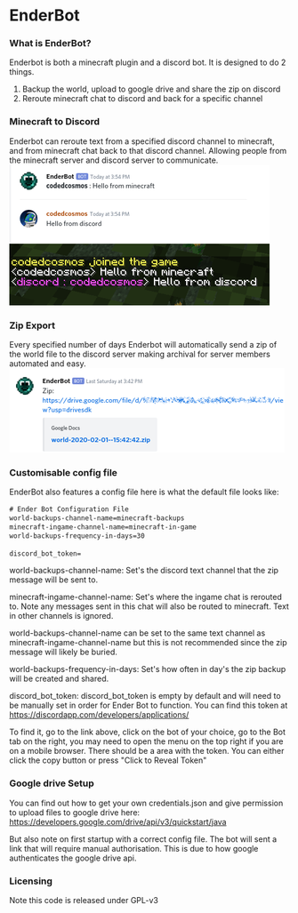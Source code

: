# EnderBot

### What is EnderBot?
Enderbot is both a minecraft plugin and a discord bot. It is designed to do 2 things.
1) Backup the world, upload to google drive and share the zip on discord
2) Reroute minecraft chat to discord and back for a specific channel

### Minecraft to Discord
Enderbot can reroute text from a specified discord channel to minecraft, and from minecraft chat back to that discord channel. Allowing people from the minecraft server and discord server to communicate.
![](screenshots/discordtominecraft.png)

### Zip Export
Every specified number of days Enderbot will automatically send a zip of the world file to the discord server making archival for server members automated and easy.
![](screenshots/zip.png)

### Customisable config file
EnderBot also features a config file here is what the default file looks like:

```
# Ender Bot Configuration File
world-backups-channel-name=minecraft-backups
minecraft-ingame-channel-name=minecraft-in-game
world-backups-frequency-in-days=30

discord_bot_token=
```

world-backups-channel-name:
Set's the discord text channel that the zip message will be sent to.

minecraft-ingame-channel-name:
Set's where the ingame chat is rerouted to. Note any messages sent in this chat will also be routed to minecraft. Text in other channels is ignored. 

world-backups-channel-name can be set to the same text channel as minecraft-ingame-channel-name but this is not recommended since the zip message will likely be buried.

world-backups-frequency-in-days:
Set's how often in day's the zip backup will be created and shared.

discord_bot_token:
discord_bot_token is empty by default and will need to be manually set in order for Ender Bot to function. You can find this token at https://discordapp.com/developers/applications/

To find it, go to the link above, click on the bot of your choice, go to the Bot tab on the right, you may need to open the menu on the top right if you are on a mobile browser. There should be a area with the token. You can either click the copy button or press "Click to Reveal Token"

### Google drive Setup
You can find out how to get your own credentials.json and give permission to upload files to google drive here:
https://developers.google.com/drive/api/v3/quickstart/java

But also note on first startup with a correct config file. The bot will sent a link that will require manual authorisation. This is due to how google authenticates the google drive api. 


### Licensing
Note this code is released under GPL-v3
